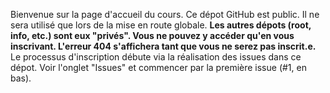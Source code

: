 Bienvenue sur la page d'accueil du cours. Ce dépot GitHub est public.
Il ne sera utilisé que lors de la mise en route globale.
**Les autres dépots (root, info, etc.) sont eux "privés".
Vous ne pouvez y accéder qu'en vous inscrivant. L'erreur 404 s'affichera
tant que vous ne serez pas inscrit.e.**
Le processus d'inscription débute via la réalisation des issues dans ce dépot.
Voir l'onglet "Issues" et commencer par la première issue (#1, en bas).